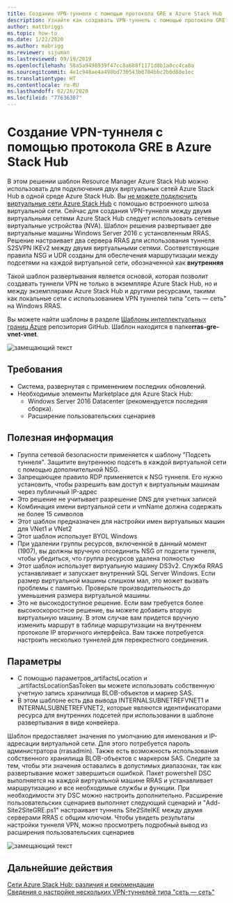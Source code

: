 ```yaml
---
title: Создание VPN-туннеля с помощью протокола GRE в Azure Stack Hub
description: Узнайте как создавать VPN-туннель с помощью протокола GRE в Azure Stack Hub.
author: mattbriggs
ms.topic: how-to
ms.date: 1/22/2020
ms.author: mabrigg
ms.reviewer: sijuman
ms.lastreviewed: 09/19/2019
ms.openlocfilehash: 50a5a9498939f47cc8a688f1171d8b1a0cc4ca8a
ms.sourcegitcommit: 4e1c948ae4a498bd730543b0704bbc2b0d88e1ec
ms.translationtype: HT
ms.contentlocale: ru-RU
ms.lasthandoff: 02/26/2020
ms.locfileid: "77636307"
---
```

# <a name="how-to-create-a-vpn-tunnel-using-gre-in-azure-stack-hub"></a>Создание VPN-туннеля с помощью протокола GRE в Azure Stack Hub

В этом решении шаблон Resource Manager Azure Stack Hub можно использовать для подключения двух виртуальных сетей Azure Stack Hub в одной среде Azure Stack Hub. Вы [не можете подключить виртуальные сети Azure Stack Hub](https://docs.microsoft.com/azure-stack/user/azure-stack-network-differences) с помощью встроенного шлюза виртуальной сети. Сейчас для создания VPN-туннеля между двумя виртуальными сетями Azure Stack Hub следует использовать сетевые виртуальные устройства (NVA). Шаблон решения развертывает две виртуальные машины Windows Server 2016 с установленным RRAS. Решение настраивает два сервера RRAS для использования туннеля S2SVPN IKEv2 между двумя виртуальными сетями. Соответствующие правила NSG и UDR созданы для обеспечения маршрутизации между подсетями на каждой виртуальной сети, обозначенной как **внутренняя** 

Такой шаблон развертывания является основой, которая позволит создавать туннели VPN не только в экземпляре Azure Stack Hub, но и между экземплярами Azure Stack Hub и другими ресурсами, такими как локальные сети с использованием VPN туннелей типа "сеть — сеть" на Windows RRAS.

Вы можете найти шаблоны в разделе [Шаблоны интеллектуальных границ Azure](https://github.com/Azure-Samples/azure-intelligent-edge-patterns) репозитория GitHub. Шаблон находится в папке**rras-gre-vnet-vnet**. 

![замещающий текст](./media/azure-stack-network-howto-vpn-tunnel-gre/overview.png)

## <a name="requirements"></a>Требования

- Система, развернутая с применением последних обновлений. 
- Необходимые элементы Marketplace для Azure Stack Hub:
    -  Windows Server 2016 Datacenter (рекомендуется последняя сборка).
    -  Расширение пользовательских сценариев

## <a name="things-to-consider"></a>Полезная информация

- Группа сетевой безопасности применяется к шаблону "Подсеть туннеля". Защитите внутреннюю подсеть в каждой виртуальной сети с помощью дополнительной NSG.
- Запрещающее правило RDP применяется к NSG туннеля. Его нужно установить, чтобы разрешить вам доступ к виртуальным машинам через публичный IP-адрес
- Это решение не учитывает разрешение DNS для учетных записей
- Комбинация имени виртуальной сети и vmName должна содержать не более 15 символов
- Этот шаблон предназначен для настройки имен виртуальных машин для VNet1 и VNet2
- Этот шаблон использует BYOL Windows
- При удалении группы ресурсов, включенной в данный момент (1907), вы должны вручную отсоединить NSG от подсети туннеля, чтобы убедиться, что группа ресурсов удалена полностью
- Этот шаблон использует виртуальную машину DS3v2. Служба RRAS устанавливает и запускает внутренний SQL Server Windows. Если размер виртуальной машины слишком мал, это может вызвать проблемы с памятью. Проверьте производительность до уменьшения размера виртуальной машины.
- Это не высокодоступное решение. Если вам требуется более высокоскоростное решение, вы можете добавить вторую виртуальную машину. В этом случае вам придется вручную изменить маршрут в таблице маршрутизации на внутреннем протоколе IP вторичного интерфейса. Вам также потребуется настроить несколько туннелей для перекрестного соединения.

## <a name="options"></a>Параметры

- С помощью параметров_artifactsLocation и _artifactsLocationSasToken вы можете использовать собственную учетную запись хранилища BLOB-объектов и маркер SAS.
- В этом шаблоне есть два вывода INTERNALSUBNETREFVNET1 и INTERNALSUBNETREFVNET2, которые являются идентификаторами ресурса для внутренних подсетей при использовании в шаблоне развертывания в виде конвейера.

Шаблон предоставляет значения по умолчанию для именования и IP-адресации виртуальной сети. Для этого потребуется пароль администратора (rrasadmin). Также есть возможность использования собственного хранилища BLOB-объектов с маркером SAS. Следите за тем, чтобы эти значения оставались в допустимых диапазонах, так как развертывание может завершиться ошибкой. Пакет powershell DSC выполняется на каждой виртуальной машине RRAS и устанавливает маршрутизацию и все необходимые службы и функции. При необходимости эту DSC можно настроить дополнительно. Расширение пользовательских сценариев выполняет следующий сценарий и "Add-Site2SiteGRE.ps1" настраивает туннель Site2SiteIKE между двумя серверами RRAS с общим ключом. Чтобы увидеть результаты настройки туннеля VPN, можно просмотреть подробный вывод из расширения пользовательских сценариев

![замещающий текст](./media/azure-stack-network-howto-vpn-tunnel-gre/s2svpntunnel.png)

## <a name="next-steps"></a>Дальнейшие действия

[Сети Azure Stack Hub: различия и рекомендации](azure-stack-network-differences.md)  
[Сведения о настройке нескольких VPN-туннелей типа "сеть — сеть"](network-howto-vpn-tunnel.md)